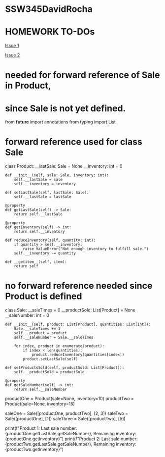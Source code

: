 # SSW345DavidRocha

# HOMEWORK TO-DOs

[Issue 1](https://github.com/ddrocha/SSW345DavidRocha/issues/1)


[Issue 2](https://github.com/ddrocha/SSW345DavidRocha/issues/2)

# needed for forward reference of Sale in Product,
# since Sale is not yet defined.
from __future__ import annotations
from typing import List

# forward reference used for class Sale
class Product:
    __lastSale: Sale = None
    __inventory: int = 0

    def __init__(self, sale: Sale, inventory: int):
        self.__lastSale = sale
        self.__inventory = inventory

    def setLastSale(self, lastSale: Sale):
        self.__lastSale = lastSale

    @property
    def getLastSale(self) -> Sale:
        return self.__lastSale

    @property
    def getInventory(self) -> int:
        return self.__inventory

    def reduceInventory(self, quantity: int):
        if quantity > self.__inventory:
            raise ValueError("Not enough inventory to fulfill sale.")
        self.__inventory -= quantity

    def __getitem__(self, item):
        return self

# no forward reference needed since Product is defined
class Sale:
    __saleTimes = 0
    __productSold: List[Product] = None
    __saleNumber: int = 0

    def __init__(self, product: List[Product], quantities: List[int]):
        Sale.__saleTimes += 1
        self.__product = product
        self.__saleNumber = Sale.__saleTimes

        for index, product in enumerate(product):
            if index < len(quantities):
                product.reduceInventory(quantities[index])
            product.setLastSale(self)

    def setProductsSold(self, productSold: List[Product]):
        self.__productSold = productSold

    @property
    def getSaleNumber(self) -> int:
        return self.__saleNumber


productOne = Product(sale=None, inventory=10)
productTwo = Product(sale=None, inventory=15)

saleOne = Sale([productOne, productTwo], [2, 3])
saleTwo = Sale([productOne], [1])
saleThree = Sale([productTwo], [5])

print(f"Product 1: Last sale number: {productOne.getLastSale.getSaleNumber}, Remaining inventory: {productOne.getInventory}")
print(f"Product 2: Last sale number: {productTwo.getLastSale.getSaleNumber}, Remaining inventory: {productTwo.getInventory}")

